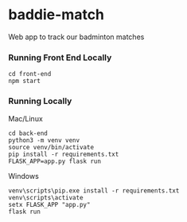 # baddie-match
Web app to track our badminton matches

### Running Front End Locally
```
cd front-end
npm start
```

### Running Locally
Mac/Linux
```
cd back-end
python3 -m venv venv
source venv/bin/activate
pip install -r requirements.txt
FLASK_APP=app.py flask run
```
Windows
```
venv\scripts\pip.exe install -r requirements.txt
venv\scripts\activate
setx FLASK_APP "app.py"
flask run
```
